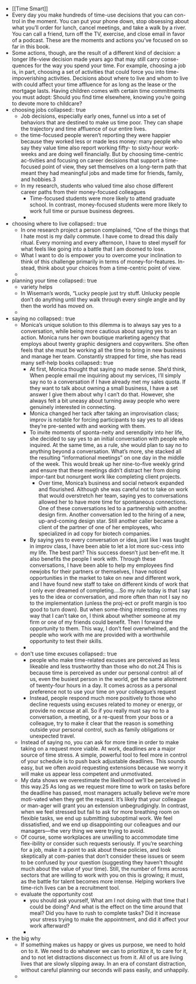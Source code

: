 - [[Time Smart]]
- Every day you make hundreds of time-use decisions that you can con-trol in the moment. You can put your phone down, stop obsessing about what you’ll order for lunch, cancel meetings, and take a walk by a river. You can call a friend, turn off the TV, exercise, and close email in favor of a podcast. These are the moments and actions you’ve focused on so far in this book.
- Some actions, though, are the result of a different kind of decision: a  longer  life-view  decision  made  years  ago  that  may  still  carry  conse-quences for the way you spend your time. For example, choosing a job is,  in  part,  choosing  a  set  of  activities  that  could  force  you  into  time-impoverishing  activities.  Decisions  about  where  to  live  and  whom  to  live with could affect your time affluence for as long as the lease or the mortgage lasts. Having children comes with certain time commitments you must adopt: Should you find time elsewhere, knowing you’re going to devote more to childcare?
- choosing jobs
  collapsed:: true
	- Job  decisions,  especially  early  ones,  funnel  us  into  a  set  of  behaviors that are destined to make us time poor. They can shape the trajectory and time affluence of our entire lives.
	- the  time-focused  people  weren’t  reporting  they  were  happier  because  they  worked  less  or  made  less  money:  many  people  who say they value time also report working fifty- to sixty-hour work-weeks and are doing well financially. But by choosing time-centric ac-tivities  and  focusing  on  career  decisions  that  support  a  time-focused  point of view, they set themselves on a long-term path that meant they had meaningful jobs and made time for friends, family, and hobbies.3
	- In my research, students who valued time also chose different career paths  from  their  money-focused  colleagues
		- Time-focused  students  were more likely to attend graduate school. In contrast, money-focused students were more likely to work full time or pursue business degrees.
		-
- choosing where to live
  collapsed:: true
	- In  one  research  project  a  person  complained,  “One  of  the  things that I hate most is my daily commute. I have come to dread this daily ritual. Every morning and every afternoon, I have to steel myself for what feels like going into a battle that I am doomed to lose.
	- What I want to do is empower you to overcome your inclination to think  of  this  challenge  primarily  in  terms  of  money-for-features.  In-stead, think about your choices from a time-centric point of view.
	-
- planning your time
  collapsed:: true
	- variety helps
	- In Wiseman’s words, “Lucky people just try stuff. Unlucky people don’t do anything until they walk through every single angle and by then the world has moved on.
	-
- saying no
  collapsed:: true
	- Monica’s  unique  solution  to  this  dilemma  is  to  always  say  yes  to  a  conversation, while being more cautious about saying yes to an action. Monica  runs  her  own  boutique  marketing  agency  that  employs  about  twenty graphic designers and copywriters. She often feels that she must be working all the time to bring in new business and manage her team. Constantly strapped for time, she has read many self-help books
	  collapsed:: true
		- At  first,  Monica  thought  that  saying  no  made  sense.  She’d  think,  When  people  email  me  inquiring  about  my  services,  I’ll  simply  say  no  to  a  conversation if I have already met my sales quota. If they want to talk about owning a small business, I have a set answer I give them about why I can’t do that.  However,  she  always  felt  a  bit  uneasy  about  turning  away  people  who were genuinely interested in connecting.
		- Monica changed her tack after taking an improvisation class; improv is  notable  for  forcing  participants  to  say  yes  to  all  ideas  they’re  pre-sented  with  and  working  with  them.
		- To  invite  moments  of  sponta-neity and serendipity into her life, she decided to say yes to an initial conversation with people who inquired. At the same time, as a rule, she would plan to say no to anything beyond a conversation. What’s more, she stacked all the resulting “informational meetings” on one day in the middle of the week. This would break up her nine-to-five weekly grind and ensure that these meetings didn’t distract her from doing impor-tant but nonurgent work like completing client projects.
			- Over  time,  Monica’s  business  and  social  network  expanded  and  flourished.  Although  she  was  careful  not  to  take  on  work  that  would  overstretch  her  team,  saying  yes  to  conversations  allowed  her  to  have  more time for spontaneous connections. One of these conversations led to  a  partnership  with  another  design  firm.  Another  conversation  led  to the hiring of a new, up-and-coming design star. Still another caller became a client of the partner of one of her employees, who specialized in ad copy for biotech companies.
		- By saying yes to every conversation or idea, just like I was taught in improv class, I have been able to let a lot more suc-cess into my life. The best part? This success doesn’t just ben-efit me. It also benefits the people I work with. Through these conversations, I have been able to help my employees find newjobs for their partners or themselves, I have noticed opportunities in the market to take on new and different work, and I have found new staff to take on different kinds of work that I only ever dreamed of completing....So my rule today is that I say yes to the idea or conversation, and more often than not I say no to the implementation (unless the proj-ect or profit margin is too good to turn down). But when some-thing interesting comes my way that I can’t take on, I think about whether someone at my firm or one of my friends could benefit. Then I forward the opportunity to them. This way, I don’t feel overwhelmed, and the people who work with me are provided with a worthwhile opportunity to test their skills.
		-
	- don't use time excuses
	  collapsed:: true
		- people  who  make  time-related  excuses  are  perceived  as  less  likeable  and  less  trustworthy  than  those  who do not.24 This is because time is perceived as under our personal control:  all  of  us,  even  the  busiest  person  in  the  world,  get  the  same  allotment of twenty-four hours in a day. It comes across as a personal preference not to use your time on your colleague’s request
		- Instead, people respond much more positively to those who decline requests using excuses related to money or energy, or provide no excuse at all. So if you really must say no to a conversation, a meeting, or a re-quest from your boss or a colleague, try to make it clear that the reason is something outside your personal control, such as family obligations or unexpected travel.
	- Instead of saying no, you can ask for more time in order to make taking on a request more viable. At work, deadlines are a major source of time stress. A simple, powerful tool to feel more in control of your schedule is  to  push  back  adjustable  deadlines.  This  sounds  easy,  but  we  often  avoid  requesting  extensions  because  we  worry  it  will  make  us  appear  less competent and unmotivated.
	- My data shows we overestimate the likelihood we’ll be perceived in this way.25 As long as we request more time to work on tasks before the deadline has passed, most managers actually believe we’re more moti-vated when they get the request. It’s likely that your colleague or man-ager will grant you an extension unbegrudgingly. In contrast, when we feel stressed but fail to ask for more breathing room on flexible tasks, we end up submitting suboptimal work. We feel dissatisfied, and we end up disappointing our colleagues and our managers—the very thing we were trying to avoid.
	- Of course, some workplaces are unwilling to accommodate time flex-ibility or consider such requests seriously. If you’re searching for a job, make it a point to ask about these policies, and look skeptically at com-panies that don’t consider these issues or seem to be confused by your question (suggesting they haven’t thought much about the value of your time). Still, the number of firms across sectors that are willing to work with you on this is growing; it must, as the battle for talent becomes more intense. Helping workers live time-rich lives can be a recruitment tool.
	- evaluate the opportunity cost
		- you should ask yourself, What am I not doing with that time  that  I  could  be  doing?  And  what  is  the  effect  on  the  time  around  that meal? Did you have to rush to complete tasks? Did it increase your stress trying to make the appointment, and did it affect your work afterward?
		-
- the big why
	- If something makes us happy or gives us purpose, we need to hold on to it. We need to do whatever we can to prioritize it, to care for it, and to not let distractions disconnect us from it. All of us are living lives that are slowly slipping away. In an era of constant distraction, without careful planning our seconds will pass easily, and unhappily.
	-